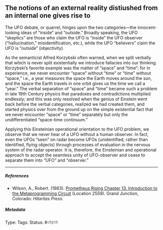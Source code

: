 ## The notions of an external reality distiushed from an internal one gives rise to

The UFO debate, or quarrel, hinges upon the two categories—the innocent-looking ideas of “inside” and “outside.” Broadly speaking, the UFO “skeptics” are those who claim the UFO is “inside” the UFO observer (“hallucination,” misidentification, etc.), while the UFO “believers” claim the UFO is “outside” (objectivity).

As the semanticist Alfred Korzybski often warned, when we split verbally that which is never split existentially we introduce fallacies into our thinking. Korzybski’s favorite example was the matter of “space” and “time”; for in experience, we never encounter “space” without “time” or “time” without “space,” i.e., a year measures the space the Earth moves around the sun, and the space the Earth travels in one orbit gives us the time we call a “year.” The verbal separation of “space” and “time” became such a problem in late 19th Century physics that paradoxes and contradictions multiplied endlessly; and this was only resolved when the genius of Einstein went back before the verbal categories, realized we had created them, and started physics over from the ground up on the simple existential fact that we never encounter “space” or “time” separately but only the undifferentiated “space-time continuum.”

Applying this Einsteinian operational orientation to the UFO problem, we observe that we never hear of a UFO without a human observer. In fact, even the UFOs “seen” on radar become UFOs (unidentified, rather than identified, flying objects) through processes of evaluation in the nervous system of the radar operator. It is, therefore, the Einsteinian and operational approach to accept the seamless unity of UFO-observer and cease to separate them into “UFO” and “observer.”

---

##### References

* Wilson, A., Robert. (1983). [Prometheus Rising Chapter 13. Introduction to the Metaprogramming Circuit](Prometheus%20Rising%20Chapter%2013.%20Introduction%20to%20the%20Metaprogramming%20Circuit.md) (Location 2559). Grand Junction, Colorado: *Hilaritas Press*.

##### Metadata

Type: 
Tags:
Status: #⛅️/⛅️
